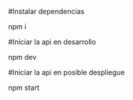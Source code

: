 #Instalar dependencias

npm i

#Iniciar la api en desarrollo

npm dev 

#Iniciar la api en posible despliegue

npm start